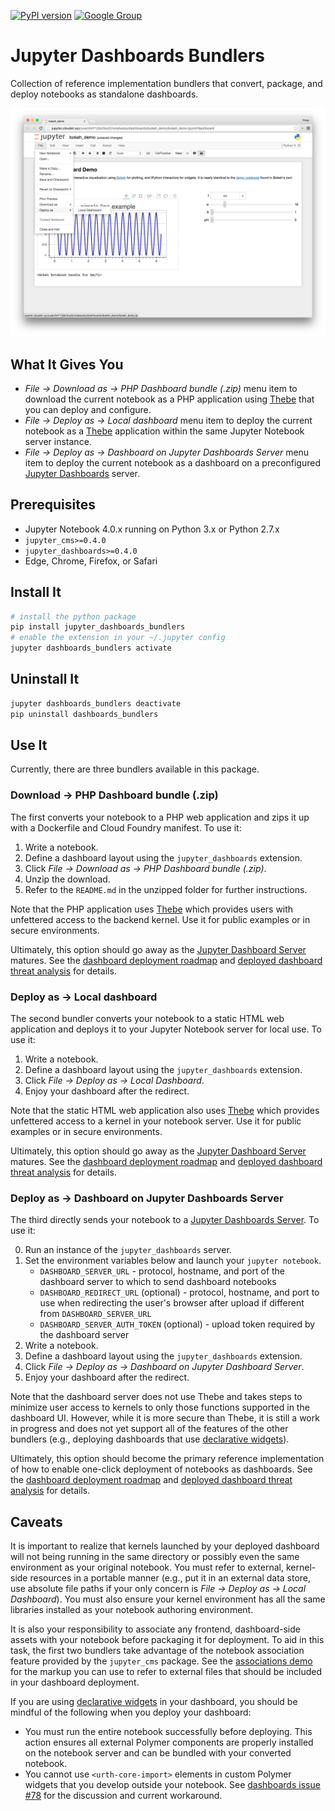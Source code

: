 [![PyPI version](https://badge.fury.io/py/jupyter_dashboards_bundlers.svg)](https://badge.fury.io/py/jupyter_dashboards_bundlers) [![Google Group](https://img.shields.io/badge/-Google%20Group-lightgrey.svg)](https://groups.google.com/forum/#!forum/jupyter)

# Jupyter Dashboards Bundlers

Collection of reference implementation bundlers that convert, package, and deploy notebooks as standalone dashboards.

![Dashboard bundlers screenshot](etc/bundlers_intro.png)

## What It Gives You

* *File &rarr; Download as &rarr; PHP Dashboard bundle (.zip)* menu item to download the current notebook as a PHP application using  [Thebe](https://github.com/oreillymedia/thebe) that you can deploy and configure.
* *File &rarr; Deploy as &rarr; Local dashboard* menu item to deploy the current notebook as a [Thebe](https://github.com/oreillymedia/thebe) application within the same Jupyter Notebook server instance.
* *File &rarr; Deploy as &rarr; Dashboard on Jupyter Dashboards Server* menu item to deploy the current notebook as a dashboard on a preconfigured [Jupyter Dashboards](https://github.com/jupyter-incubator/dashboards_nodejs_app) server.

## Prerequisites

* Jupyter Notebook 4.0.x running on Python 3.x or Python 2.7.x
* `jupyter_cms>=0.4.0`
* `jupyter_dashboards>=0.4.0`
* Edge, Chrome, Firefox, or Safari

## Install It

```bash
# install the python package
pip install jupyter_dashboards_bundlers
# enable the extension in your ~/.jupyter config
jupyter dashboards_bundlers activate
```

## Uninstall It

```bash
jupyter dashboards_bundlers deactivate
pip uninstall dashboards_bundlers
```

## Use It

Currently, there are three bundlers available in this package.

### Download &rarr; PHP Dashboard bundle (.zip)

The first converts your notebook to a PHP web application and zips it up with a Dockerfile and Cloud Foundry manifest. To use it:

1. Write a notebook.
2. Define a dashboard layout using the `jupyter_dashboards` extension.
3. Click *File &rarr; Download as &rarr; PHP Dashboard bundle (.zip)*.
4. Unzip the download.
5. Refer to the `README.md` in the unzipped folder for further instructions.

Note that the PHP application uses [Thebe](https://github.com/oreillymedia/thebe) which provides users with unfettered access to the backend kernel. Use it for public examples or in secure environments.

Ultimately, this option should go away as the [Jupyter Dashboard Server](https://github.com/jupyter-incubator/dashboards_server) matures. See the [dashboard deployment roadmap](https://github.com/jupyter-incubator/dashboards/wiki/Deployment-Roadmap) and [deployed dashboard threat analysis](https://github.com/jupyter-incubator/dashboards/wiki/Deployed-Dashboard-Threat-Analysis) for details.

### Deploy as &rarr; Local dashboard

The second bundler converts your notebook to a static HTML web application and deploys it to your Jupyter Notebook server for local use. To use it:

1. Write a notebook.
2. Define a dashboard layout using the `jupyter_dashboards` extension.
3. Click *File &rarr; Deploy as &rarr; Local Dashboard*.
4. Enjoy your dashboard after the redirect.

Note that the static HTML web application also uses [Thebe](https://github.com/oreillymedia/thebe) which provides unfettered access to a kernel in your notebook server. Use it for public examples or in secure environments.

Ultimately, this option should go away as the [Jupyter Dashboard Server](https://github.com/jupyter-incubator/dashboards_server) matures. See the [dashboard deployment roadmap](https://github.com/jupyter-incubator/dashboards/wiki/Deployment-Roadmap) and [deployed dashboard threat analysis](https://github.com/jupyter-incubator/dashboards/wiki/Deployed-Dashboard-Threat-Analysis) for details.

### Deploy as &rarr; Dashboard on Jupyter Dashboards Server

The third directly sends your notebook to a [Jupyter Dashboards Server](https://github.com/jupyter-incubator/dashboards_server). To use it:

0. Run an instance of the `jupyter_dashboards` server.
1. Set the environment variables below and launch your `jupyter notebook`.
    * `DASHBOARD_SERVER_URL` - protocol, hostname, and port of the dashboard server to which to send dashboard notebooks
    * `DASHBOARD_REDIRECT_URL` (optional) - protocol, hostname, and port to use when redirecting the user's browser after upload if different from `DASHBOARD_SERVER_URL`
    * `DASHBOARD_SERVER_AUTH_TOKEN` (optional) - upload token required by the dashboard server
2. Write a notebook.
3. Define a dashboard layout using the `jupyter_dashboards` extension.
4. Click *File &rarr; Deploy as &rarr; Dashboard on Jupyter Dashboard Server*.
5. Enjoy your dashboard after the redirect.

Note that the dashboard server does not use Thebe and takes steps to minimize user access to kernels to only those functions supported in the dashboard UI. However, while it is more secure than Thebe, it is still a work in progress and does not yet support all of the features of the other bundlers (e.g., deploying dashboards that use [declarative widgets](https://github.com/jupyter-incubator/declarativewidgets)).

Ultimately, this option should become the primary reference implementation of how to enable one-click deployment of notebooks as dashboards. See the [dashboard deployment roadmap](https://github.com/jupyter-incubator/dashboards/wiki/Deployment-Roadmap) and [deployed dashboard threat analysis](https://github.com/jupyter-incubator/dashboards/wiki/Deployed-Dashboard-Threat-Analysis) for details.

## Caveats

It is important to realize that kernels launched by your deployed dashboard will not being running in the same directory or possibly even the same environment as your original notebook. You must refer to external, kernel-side resources in a portable manner (e.g., put it in an external data store, use absolute file paths if your only concern is *File &rarr; Deploy as &rarr; Local Dashboard*). You must also ensure your kernel environment has all the same libraries installed as your notebook authoring environment.

It is also your responsibility to associate any frontend, dashboard-side assets with your notebook before packaging it for deployment. To aid in this task, the first two bundlers take advantage of the notebook association feature provided by the `jupyter_cms` package. See the [associations demo](https://github.com/jupyter-incubator/contentmanagement/) for the markup you can use to refer to external files that should be included in your dashboard deployment.

If you are using [declarative widgets](https://github.com/jupyter-incubator/declarativewidgets) in your dashboard, you should be mindful of the following when you deploy your dashboard:

* You must run the entire notebook successfully before deploying. This action ensures all external Polymer components are properly installed on the notebook server and can be bundled with your converted notebook.
* You cannot use `<urth-core-import>` elements in custom Polymer widgets that you develop outside your notebook. See [dashboards issue #78](https://github.com/jupyter-incubator/dashboards/issues/78) for the discussion and current workaround.
